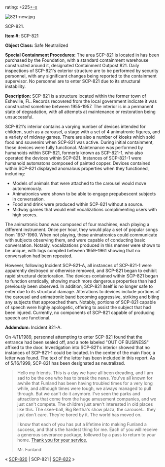 rating: +225[+](javascript:; "I like it")[–](javascript:; "I don't like it")[x](javascript:; "Cancel my vote")

![821-new.jpg](http://scp-wiki.wdfiles.com/local--files/scp-821/821-new.jpg)

SCP-821.

**Item #:** SCP-821

**Object Class:** Safe Neutralized

**Special Containment Procedures:** The area SCP-821 is located in has been purchased by the Foundation, with a standard containment warehouse constructed around it, designated Containment Outpost 821. Daily inspections of SCP-821's exterior structure are to be performed by security personnel, with any significant changes being reported to the containment supervisor. No personnel are to enter SCP-821 due to its structural instability.

**Description:** SCP-821 is a structure located within the former town of Esheville, FL. Records recovered from the local government indicate it was constructed sometime between 1955-1957. The interior is in a permanent state of degradation, with all attempts at maintenance or restoration being unsuccessful.

SCP-821's interior contains a varying number of devices intended for children, such as a carousel, a stage with a set of 4 animatronic figures, and a variety of midway games. There are also a number of kiosks which sold food and souvenirs when SCP-821 was active. During initial containment, these devices were fully functional. Maintenance was performed by humanoids within SCP-821, formerly known as SCP-821-1, who also operated the devices within SCP-821. Instances of SCP-821-1 were humanoid automatons composed of painted copper. Devices contained within SCP-821 displayed anomalous properties when they functioned, including:

*   Models of animals that were attached to the carousel would move autonomously.
*   Animatronics were shown to be able to engage prepubescent subjects in conversation.
*   Food and drink were produced within SCP-821 without a source.
*   Midway games that would emit vocalizations complimenting users with high scores.

The animatronic band was composed of four machines, each playing a different instrument. Once per hour, they would play a set of popular songs from 1957-1960. When not playing, these animatronics could communicate with subjects observing them, and were capable of conducting basic conversation. Notably, vocalizations produced in this manner were shown to be unique, with logs compiled between 1959-1961 showing that no conversation had been repeated.

However, following Incident SCP-821-A, all instances of SCP-821-1 were apparently destroyed or otherwise removed, and SCP-821 began to exhibit rapid structural deterioration. The devices contained within SCP-821 began to function erratically, showing much more dangerous properties than had previously been observed. In addition, SCP-821 itself is no longer safe to enter due to its structural damage. Alterations to devices include portions of the carousel and animatronic band becoming aggressive, striking and biting any subjects that approached them. Notably, portions of SCP-821 capable of speech were highly apologetic, offering to assist the subject that had been injured. Currently, no components of SCP-821 capable of producing speech are functional.

**Addendum:** Incident 821-A.

On 4/11/1989, personnel attempting to enter SCP-821 found that the entrance had been sealed off, and a note labeled "OUT OF BUSINESS" affixed to the door. Investigation into SCP-821's interior showed that no instances of SCP-821-1 could be located. In the center of the main floor, a letter was found. The text of the letter has been included in this report. As of 5/16/1999, SCP-821 has been designated as neutralized.

> Hello my friends. This is a day we have all been dreading, and I am sad to be the one who has to break the news. You've all known for awhile that Funland has been having troubled times for a very long while, and although times were tough, we always managed to pull through. But we can't do it anymore. I've seen the parks and attractions that come from the huge amusement companies, and we just can't compete. The children just aren't interested in old places like this. The skee-ball, Big Bertha's show plaza, the carousel… they just don't care. They're bored by it. The world has moved on.
> 
> I know that each of you has put a lifetime into making Funland a success, and that's the hardest thing for me. Each of you will receive a generous severance package, followed by a pass to return to your home. [Thank you for your service.](/seasons-pass)
> 
> Mr. Funland

« [SCP-820](/scp-820) | SCP-821 | [SCP-822](/scp-822) »